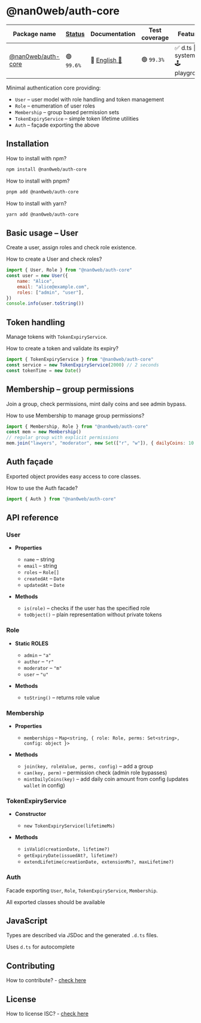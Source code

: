 # @nan0web/auth-core

|Package name|[Status](https://github.com/nan0web/monorepo/blob/main/system.md#написання-сценаріїв)|Documentation|Test coverage|Features|Npm version|
|---|---|---|---|---|---|
 |[@nan0web/auth-core](https://github.com/nan0web/auth-core/) |🟢 `99.6%` |🧪 [English 🏴󠁧󠁢󠁥󠁮󠁧󠁿](https://github.com/nan0web/auth-core/blob/main/README.md) |🟢 `99.3%` |✅ d.ts 📜 system.md 🕹️ playground |— |

Minimal authentication core providing:

- `User` – user model with role handling and token management
- `Role` – enumeration of user roles
- `Membership` – group based permission sets
- `TokenExpiryService` – simple token lifetime utilities
- `Auth` – façade exporting the above

## Installation

How to install with npm?
```bash
npm install @nan0web/auth-core
```

How to install with pnpm?
```bash
pnpm add @nan0web/auth-core
```

How to install with yarn?
```bash
yarn add @nan0web/auth-core
```

## Basic usage – User

Create a user, assign roles and check role existence.

How to create a User and check roles?
```js
import { User, Role } from "@nan0web/auth-core"
const user = new User({
	name: "Alice",
	email: "alice@example.com",
	roles: ["admin", "user"],
})
console.info(user.toString())
```
## Token handling

Manage tokens with `TokenExpiryService`.

How to create a token and validate its expiry?
```js
import { TokenExpiryService } from "@nan0web/auth-core"
const service = new TokenExpiryService(2000) // 2 seconds
const tokenTime = new Date()
```
## Membership – group permissions

Join a group, check permissions, mint daily coins and see admin bypass.

How to use Membership to manage group permissions?
```js
import { Membership, Role } from "@nan0web/auth-core"
const mem = new Membership()
// regular group with explicit permissions
mem.join("lawyers", "moderator", new Set(["r", "w"]), { dailyCoins: 10 })
```
## Auth façade

Exported object provides easy access to core classes.

How to use the Auth facade?
```js
import { Auth } from "@nan0web/auth-core"
```
## API reference

### User

* **Properties**
  * `name` – string
  * `email` – string
  * `roles` – `Role[]`
  * `createdAt` – `Date`
  * `updatedAt` – `Date`

* **Methods**
  * `is(role)` – checks if the user has the specified role
  * `toObject()` – plain representation without private tokens

### Role

* **Static ROLES**
  * `admin` – `"a"`
  * `author` – `"r"`
  * `moderator` – `"m"`
  * `user` – `"u"`

* **Methods**
  * `toString()` – returns role value

### Membership

* **Properties**
  * `memberships` – `Map<string, { role: Role, perms: Set<string>, config: object }>`

* **Methods**
  * `join(key, roleValue, perms, config)` – add a group
  * `can(key, perm)` – permission check (admin role bypasses)
  * `mintDailyCoins(key)` – add daily coin amount from config (updates `wallet` in config)

### TokenExpiryService

* **Constructor**
  * `new TokenExpiryService(lifetimeMs)`

* **Methods**
  * `isValid(creationDate, lifetime?)`
  * `getExpiryDate(issuedAt?, lifetime?)`
  * `extendLifetime(creationDate, extensionMs?, maxLifetime?)`

### Auth

Facade exporting `User`, `Role`, `TokenExpiryService`, `Membership`.

All exported classes should be available

## JavaScript

Types are described via JSDoc and the generated `.d.ts` files.

Uses `d.ts` for autocomplete

## Contributing

How to contribute? - [check here](./CONTRIBUTING.md)

## License

How to license ISC? - [check here](./LICENSE)
